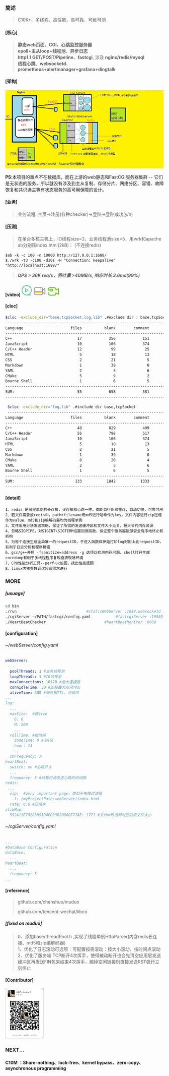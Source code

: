### 简述

> C10K+、多线程、高性能，高可靠，可维可测
>
> 

#### [核心]

> **静态web页面、CGI、心跳监控服务器**  
> **epoll+主从loop+线程池**、**异步日志**  
> **http1.1 GET/POST/Pipeline**、**fastcgi**, 涉及 **nginx/redis/mysql**  
> **线程心跳**、**websocketd**、**prometheus+alertmanager+grafana+dingtalk**  


#### [架构]

![arch](./webServer/pages/images/pic/arch1.png)  



**PS**:本项目的重点不在数据库，而在上游的web静态和FastCGI服务器集群 -- 它们是无状态的服务，所以就没有涉及到主从复制、存储分片、网络分区、容错、故障恢复和共识选主等有状态服务的高可用保障的设计。

#### [业务]

> 业务流程: 主页->注册(各种checker)->登陆->登陆成功(y/n)

#### [压测]

> 在单台多核主机上，IO线程size=2，业务线程池size=5，用wrk和apache ab分别压index.html(2kB)：
> (不连接redis)

```shell
$ab -k -c 100 -n 10000 http://127.0.0.1:1688/
$./wrk -t3 -c100 -d10s -H "Connection: keepalive" "http://localhost:1688/"
```

> ***QPS > 36K req/s，吞吐量 >40MB/s, 响应时长 3.6ms(99%)***

#### [video]<a href="https://zlonqi.gitee.io/2020/02/11/lonky-pretty-server/"><img src="./webServer/pages/images/pic/video2.png" alt="video"><img src="./webServer/pages/images/pic/video1.png" alt="video"><img src="./webServer/pages/images/pic/video3.png" alt="video"></a>

#### [cloc]

```bash
$cloc -exclude_dir="base,tcpSocket,log,lib" .#exclude dir : base,tcpSocket,log,lib
 -------------------------------------------------------------------------------
Language                     files          blank        comment           code
-------------------------------------------------------------------------------
C++                             17            356            151           2744
JavaScript                      10            106            374           1166
C/C++ Header                    12             99             25            481
HTML                             5             18             13            223
CSS                              2             21              5            176
Markdown                         1             38              0            105
YAML                             2              5              6             97
CMake                            5              9              2             42
Bourne Shell                     1              6              5             20
-------------------------------------------------------------------------------
SUM:                            55            658            581           5054
-------------------------------------------------------------------------------

```

```bash
 $cloc -exclude_dir="log,lib" .#include dir base,tcpSocket
 -------------------------------------------------------------------------------
Language                     files          blank        comment           code
-------------------------------------------------------------------------------
C++                             48            829            409           6202
C/C++ Header                    56            798            517           3027
JavaScript                      10            106            374           1166
HTML                             5             18             13            223
CSS                              2             21              5            176
Markdown                         1             39              0            120
CMake                            8             20              4            103
YAML                             2              5              6             97
Bourne Shell                     1              6              5             20
-------------------------------------------------------------------------------
SUM:                           133           1842           1333          11134
-------------------------------------------------------------------------------

```

#### [detail]
```text
1、redis 是线程单例的长连接，该连接和心跳一样，都能自行断线重连，自动切换，可靠可用  
2、若文件需要放redis中，path+filename用md5进行哈希作为key，文件内容进行zip压缩作为value，md5和zip编解码器均为线程单例  
3、文件采用分块发送策略，保证了所需的发送缓冲区和文件大小无关，极大节约内存资源  
4、忽略SIGPIPE，对SIGINT\SIGTERM设置回调函数，保证整个服务器能够安全有序地终止和析构  
5、为每个连接生成全局唯一的requestID，于进入函数体伊始打印log时附上此requestID，有利于日志分析和程序排错  
6、gcc/g++开启 -fsanitize=address -g 选项以检测内存问题、shell打开生成coredump有利于多线程程序复现崩溃现场环境  
7、CPU性能分析工具--perf+火焰图，找出性能瓶颈  
8、linux内核参数调优应适需求进行
```

### MORE

##### [usuage]

```bash
cd bin
./run  								#staticWebServer :1688,websocketd :8000,monitor:8001
./cgiServer ~/PATH/fastcgi/config.yaml           #fastcgiServer :16888
./HeartBeatChecker 							#heartBeatMonitor :8088
```

#### [configuration]
###### ~/webServer/config.yaml

```yaml
webServer:
 ...
  poolThreads: 1 #业务线程池
  loopThreads: 1 #IO线程池
  maxConnections: 10170 #最大连接数
  connIdleTime: 30 #连接最大空闲时长
  aliveTime: 300 #服务器TTL，测试用
...
log:
  ...
  maxSize:	#按size
    G: 0
    M: 200
    ...
  rollTime:	#按时间
    zoneTime: 8 #东8区
    hour: 13
   ...
  IOFrequency: 3
heartBeat:
  switch: on #心跳开关
  ...
  frequency: 5 #线程轮流发送心跳时间间隔
redis:
 ...
  vip:	#very important page，类似于布隆过滤器
    1: /myProjectPath/webServer/index.html
  rate: 0.6	#压缩率
zlibMap:
  592A11E79283991D4ED33D2086DF77AE: 1771 #文件md5值和对应的原文件大小
```

###### ~/cgiServer/config.yaml

```yaml
...
#DataBase Configuration
dataBase:
  ...
heartBeat:
  ...
  frequency: 5
...
```

#### [reference]

> github.com/chenshuo/muduo  
>
> github.com/tencent-wechat/libco

##### [fixed on muduo]

> 0、添加base/threadPool.h ,实现了线程单例HttpParser(内含redis长连接、md5和zip编解码器)  
> 1、优化了日志滚动可选项：可配置按需滚动：按大小滚动、按时间点滚动  
> 2、优化了服务端 TCP断开4次挥手，使得被动断开也会先清空应用层发送缓冲区再发送FIN包来结束4次挥手，踢掉空闲链接则直接发送RST强行立刻终止  

#### [Contributor]

<a href="https://zlonqi.gitee.io/"><img src="./webServer/pages/images/pic/wechart.png" alt="video"></a>

### NEXT...
#### C10M ：Share-nothing、lock-free、kernel bypass、zero-copy、asynchronous programming
